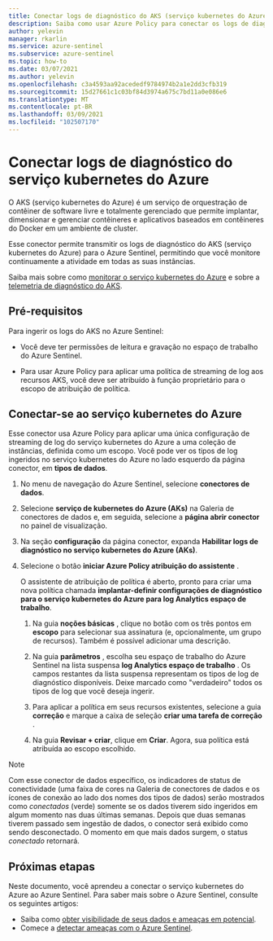 ```yaml
---
title: Conectar logs de diagnóstico do AKS (serviço kubernetes do Azure) ao Azure Sentinel
description: Saiba como usar Azure Policy para conectar os logs de diagnóstico do serviço kubernetes do Azure ao Azure Sentinel.
author: yelevin
manager: rkarlin
ms.service: azure-sentinel
ms.subservice: azure-sentinel
ms.topic: how-to
ms.date: 03/07/2021
ms.author: yelevin
ms.openlocfilehash: c3a4593aa92acededf9784974b2a1e2dd3cfb319
ms.sourcegitcommit: 15d27661c1c03bf84d3974a675c7bd11a0e086e6
ms.translationtype: MT
ms.contentlocale: pt-BR
ms.lasthandoff: 03/09/2021
ms.locfileid: "102507170"
---
```

# <a name="connect-azure-kubernetes-service-diagnostics-logs"></a>Conectar logs de diagnóstico do serviço kubernetes do Azure

O AKS (serviço kubernetes do Azure) é um serviço de orquestração de contêiner de software livre e totalmente gerenciado que permite implantar, dimensionar e gerenciar contêineres e aplicativos baseados em contêineres do Docker em um ambiente de cluster.

Esse conector permite transmitir os logs de diagnóstico do AKS (serviço kubernetes do Azure) para o Azure Sentinel, permitindo que você monitore continuamente a atividade em todas as suas instâncias. 

Saiba mais sobre como [monitorar o serviço kubernetes do Azure](../azure-monitor/containers/container-insights-overview.md) e sobre a [telemetria de diagnóstico do AKS](../aks/view-control-plane-logs.md).

## <a name="prerequisites"></a>Pré-requisitos

Para ingerir os logs do AKS no Azure Sentinel:

- Você deve ter permissões de leitura e gravação no espaço de trabalho do Azure Sentinel.

- Para usar Azure Policy para aplicar uma política de streaming de log aos recursos AKS, você deve ser atribuído à função proprietário para o escopo de atribuição de política.

## <a name="connect-to-azure-kubernetes-service"></a>Conectar-se ao serviço kubernetes do Azure

Esse conector usa Azure Policy para aplicar uma única configuração de streaming de log do serviço kubernetes do Azure a uma coleção de instâncias, definida como um escopo. Você pode ver os tipos de log ingeridos no serviço kubernetes do Azure no lado esquerdo da página conector, em **tipos de dados**.

1. No menu de navegação do Azure Sentinel, selecione **conectores de dados**.

1. Selecione **serviço de kubernetes do Azure (AKs)** na Galeria de conectores de dados e, em seguida, selecione a **página abrir conector** no painel de visualização.

1. Na seção **configuração** da página conector, expanda **Habilitar logs de diagnóstico no serviço kubernetes do Azure (AKs)**.

1. Selecione o botão **iniciar Azure Policy atribuição do assistente** .

    O assistente de atribuição de política é aberto, pronto para criar uma nova política chamada **implantar-definir configurações de diagnóstico para o serviço kubernetes do Azure para log Analytics espaço de trabalho**.

    1. Na guia **noções básicas** , clique no botão com os três pontos em **escopo** para selecionar sua assinatura (e, opcionalmente, um grupo de recursos). Também é possível adicionar uma descrição.

    1. Na guia **parâmetros** , escolha seu espaço de trabalho do Azure Sentinel na lista suspensa **log Analytics espaço de trabalho** . Os campos restantes da lista suspensa representam os tipos de log de diagnóstico disponíveis. Deixe marcado como "verdadeiro" todos os tipos de log que você deseja ingerir.

    1. Para aplicar a política em seus recursos existentes, selecione a guia **correção** e marque a caixa de seleção **criar uma tarefa de correção** .

    1. Na guia **Revisar + criar**, clique em **Criar**. Agora, sua política está atribuída ao escopo escolhido.

> [!NOTE]
>
> Com esse conector de dados específico, os indicadores de status de conectividade (uma faixa de cores na Galeria de conectores de dados e os ícones de conexão ao lado dos nomes dos tipos de dados) serão mostrados como *conectados* (verde) somente se os dados tiverem sido ingeridos em algum momento nas duas últimas semanas. Depois que duas semanas tiverem passado sem ingestão de dados, o conector será exibido como sendo desconectado. O momento em que mais dados surgem, o status *conectado* retornará.

## <a name="next-steps"></a>Próximas etapas

Neste documento, você aprendeu a conectar o serviço kubernetes do Azure ao Azure Sentinel. Para saber mais sobre o Azure Sentinel, consulte os seguintes artigos:

- Saiba como [obter visibilidade de seus dados e ameaças em potencial](quickstart-get-visibility.md).
- Comece a [detectar ameaças com o Azure Sentinel](tutorial-detect-threats-built-in.md).
